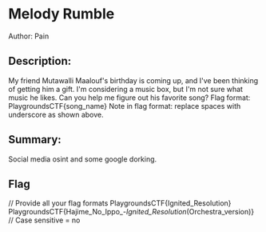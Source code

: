 # Melody Rumble
Author: Pain
 
## Description:
My friend Mutawalli Maalouf's birthday is coming up, and I've been thinking of getting him a gift. I'm considering a music box, but I'm not sure what music he likes. Can you help me figure out his favorite song?
Flag format: PlaygroundsCTF{song_name}
Note in flag format: replace spaces with underscore as shown above.
## Summary:
Social media osint and some google dorking.
## Flag
// Provide all your flag formats 
PlaygroundsCTF{Ignited_Resolution}
PlaygroundsCTF{Hajime_No_Ippo_-_Ignited_Resolution_(Orchestra_version)}
// Case sensitive = no

